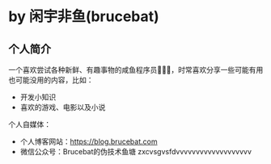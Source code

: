 # by 闲宇非鱼(brucebat)

## 个人简介

一个喜欢尝试各种新鲜、有趣事物的咸鱼程序员👨🏻‍💻，时常喜欢分享一些可能有用也可能没用的内容，比如：
- 开发小知识
- 喜欢的游戏、电影以及小说

个人自媒体：
- 个人博客网站：https://blog.brucebat.com
- 微信公众号：Brucebat的伪技术鱼塘
zxcvsgvsfdvvvvvvvvvvvvvvvvvvv
